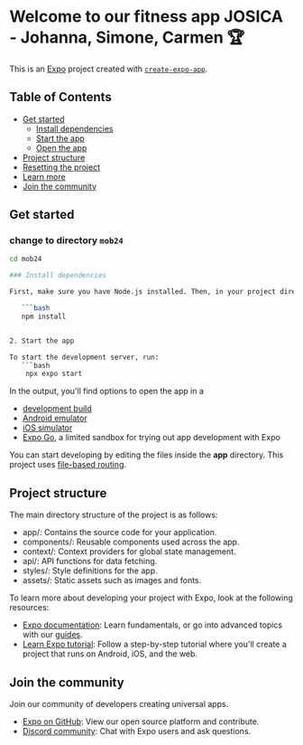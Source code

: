 # Welcome to our fitness app JOSICA - Johanna, Simone, Carmen 🏆

This is an [Expo](https://expo.dev) project created with [`create-expo-app`](https://www.npmjs.com/package/create-expo-app).

## Table of Contents
- [Get started](#get-started)
   - [Install dependencies](#install-dependencies)
   - [Start the app](#start-the-app)
   - [Open the app](#open-the-app)
- [Project structure](#project-structure)
- [Resetting the project](#resetting-the-project)
- [Learn more](#learn-more)
- [Join the community](#join-the-community)

## Get started

### change to directory `mob24`

```bash
cd mob24

### Install dependencies

First, make sure you have Node.js installed. Then, in your project directory, run:

   ```bash
   npm install


2. Start the app

To start the development server, run:
   ```bash
    npx expo start
   ```

In the output, you'll find options to open the app in a

- [development build](https://docs.expo.dev/develop/development-builds/introduction/)
- [Android emulator](https://docs.expo.dev/workflow/android-studio-emulator/)
- [iOS simulator](https://docs.expo.dev/workflow/ios-simulator/)
- [Expo Go](https://expo.dev/go), a limited sandbox for trying out app development with Expo

You can start developing by editing the files inside the **app** directory. This project uses [file-based routing](https://docs.expo.dev/router/introduction).


## Project structure
The main directory structure of the project is as follows:

- app/: Contains the source code for your application.
- components/: Reusable components used across the app.
- context/: Context providers for global state management.
- api/: API functions for data fetching.
- styles/: Style definitions for the app.
- assets/: Static assets such as images and fonts.

To learn more about developing your project with Expo, look at the following resources:

- [Expo documentation](https://docs.expo.dev/): Learn fundamentals, or go into advanced topics with our [guides](https://docs.expo.dev/guides).
- [Learn Expo tutorial](https://docs.expo.dev/tutorial/introduction/): Follow a step-by-step tutorial where you'll create a project that runs on Android, iOS, and the web.

## Join the community

Join our community of developers creating universal apps.

- [Expo on GitHub](https://github.com/expo/expo): View our open source platform and contribute.
- [Discord community](https://chat.expo.dev): Chat with Expo users and ask questions.
